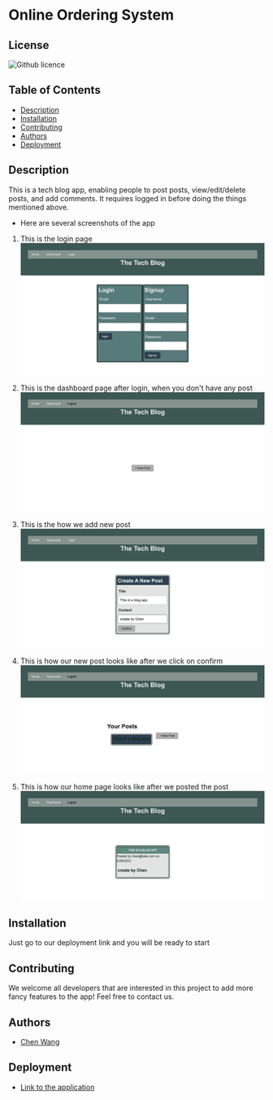 # Online Ordering System

## License
  ![Github licence](http://img.shields.io/badge/license-MIT-blue.svg)
  
  ## Table of Contents
  - [Description](#description)
  - [Installation](#installation)
  - [Contributing](#contributing)
  - [Authors](#authors)
  - [Deployment](#deployment)

  ## Description
  This is a tech blog app, enabling people to post posts, view/edit/delete posts, and add comments.
  It requires logged in before doing the things mentioned above.
  - Here are several screenshots of the app
  1. This is the login page
  ![login](assets/login.png)
  1. This is the dashboard page after login, when you don't have any post
  ![dashempty](assets/dashboard.png)

  1. This is the how we add new post
  ![addpost](assets/addpost.png)
  1. This is how our new post looks like after we click on confirm
  ![dashunempty](assets/unempty-dashboard.png)
  1. This is how our home page looks like after we posted the post
  ![homeunempty](assets/unemptyhomepage.png)
  
## Installation
Just go to our deployment link and you will be ready to start
  
## Contributing
  We welcome all developers that are interested in this project to add more fancy features to the app! Feel free to contact us.

## Authors
  - [Chen Wang](https://github.com/wangheer2010)


## Deployment

  - [Link to the application](https://chen-tech-blog-app.herokuapp.com/)


